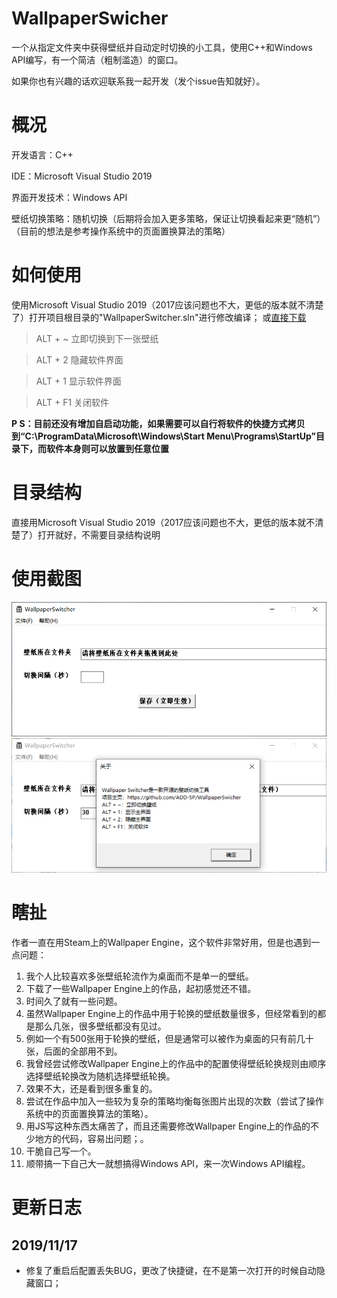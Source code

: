 # WallpaperSwicher
一个从指定文件夹中获得壁纸并自动定时切换的小工具，使用C++和Windows API编写，有一个简洁（粗制滥造）的窗口。

如果你也有兴趣的话欢迎联系我一起开发（发个issue告知就好）。

# 概况

开发语言：C++

IDE：Microsoft Visual Studio 2019

界面开发技术：Windows API

壁纸切换策略：随机切换（后期将会加入更多策略，保证让切换看起来更“随机”）（目前的想法是参考操作系统中的页面置换算法的策略）


# 如何使用
使用Microsoft Visual Studio 2019（2017应该问题也不大，更低的版本就不清楚了）打开项目根目录的"WallpaperSwitcher.sln"进行修改编译；
或[直接下载](https://github.com/ADD-SP/WallpaperSwitcher/releases)

> ALT + ~ 立即切换到下一张壁纸

> ALT + 2 隐藏软件界面

> ALT + 1 显示软件界面

> ALT + F1 关闭软件

**P S：目前还没有增加自启动功能，如果需要可以自行将软件的快捷方式拷贝到“C:\ProgramData\Microsoft\Windows\Start Menu\Programs\StartUp”目录下，而软件本身则可以放置到任意位置**

# 目录结构
直接用Microsoft Visual Studio 2019（2017应该问题也不大，更低的版本就不清楚了）打开就好，不需要目录结构说明

# 使用截图
![](.img/1.png)
![](.img/2.png)
# 瞎扯
作者一直在用Steam上的Wallpaper Engine，这个软件非常好用，但是也遇到一点问题：

1. 我个人比较喜欢多张壁纸轮流作为桌面而不是单一的壁纸。
2. 下载了一些Wallpaper Engine上的作品，起初感觉还不错。
3. 时间久了就有一些问题。
4. 虽然Wallpaper Engine上的作品中用于轮换的壁纸数量很多，但经常看到的都是那么几张，很多壁纸都没有见过。
5. 例如一个有500张用于轮换的壁纸，但是通常可以被作为桌面的只有前几十张，后面的全部用不到。
6. 我曾经尝试修改Wallpaper Engine上的作品中的配置使得壁纸轮换规则由顺序选择壁纸轮换改为随机选择壁纸轮换。
7. 效果不大，还是看到很多重复的。
8. 尝试在作品中加入一些较为复杂的策略均衡每张图片出现的次数（尝试了操作系统中的页面置换算法的策略）。
9. 用JS写这种东西太痛苦了，而且还需要修改Wallpaper Engine上的作品的不少地方的代码，容易出问题；。
9. 干脆自己写一个。
10. 顺带搞一下自己大一就想搞得Windows API，来一次Windows API编程。

# 更新日志

## 2019/11/17
+ 修复了重启后配置丢失BUG，更改了快捷键，在不是第一次打开的时候自动隐藏窗口；

